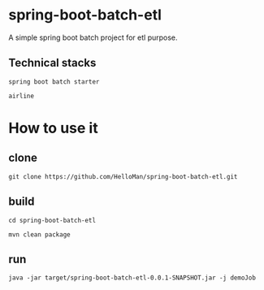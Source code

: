 # spring-boot-batch-etl

A simple spring boot batch project for etl purpose. 
## Technical stacks
`spring boot batch starter` 

`airline`  
# How to use it

## clone 
`git clone https://github.com/HelloMan/spring-boot-batch-etl.git`

## build 
`cd spring-boot-batch-etl` 

`mvn clean package `

## run
`java -jar target/spring-boot-batch-etl-0.0.1-SNAPSHOT.jar -j demoJob`
